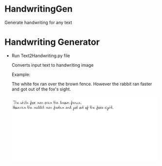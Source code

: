 # HandwritingGen
 Generate handwriting for any text

# Handwriting Generator
 
   - Run Text2Handwriting.py file
   
     Converts input text to handwriting image
     
     Example:

        The white fox ran over the brown fence.
        However the rabbit ran faster and got out of the fox's sight.

     ![Handwriting Image](Examples/Example_Handwriting.png)